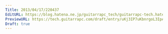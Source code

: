 ```yaml
---
Title: 2013/04/17/220437
EditURL: https://blog.hatena.ne.jp/guitarrapc_tech/guitarrapc-tech.hatenablog.com/atom/entry/6802418398340691070
PreviewURL: https://tech.guitarrapc.com/draft/entry/uKj3IP7uKbnrgoL3IpAFMRvTKCg
Draft: true
---
```


